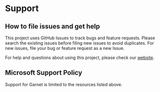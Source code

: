 # Support

## How to file issues and get help  

This project uses GitHub Issues to track bugs and feature requests. Please search the existing 
issues before filing new issues to avoid duplicates.  For new issues, file your bug or 
feature request as a new Issue.

For help and questions about using this project, please check our [website](https://microsoft.github.io/garnet).

## Microsoft Support Policy  

Support for Garnet is limited to the resources listed above.
